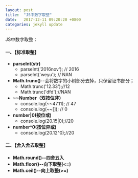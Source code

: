 ```yaml
---
layout: post
title:  "JS中数字取整"
date:   2017-12-11 09:20:20 +0800
categories: jekyll update
---
```


JS中数字取整：

#### 一、【标准取整】

* **parseInt(str)**
  * parseInt('2016nov'); // 2016
  * parseInt('weyu'); // NAN
* **Math.trunc()**--会将数字的小树部分去掉，只保留证书部分；
  * Math.trunc('12.33');//12
  * Math.trunc('dfd');//NAN
* **\~\~Number（双按位非）**
  * console.log(\~\~47.11); // 47
  * console.log(\~\~[]); // 0
* **number\|0(按位或)**
  * console.log(20.15\|0);//20
* **number^0(按位异或)**
  * console.log(20.12^0);//20

#### 二、【舍入舍去取整】
* **Math.round()--四舍五入** 
* **Math.floor()--向下取整(<=)**
* **Math.ceil()--向上取整(>=)**

